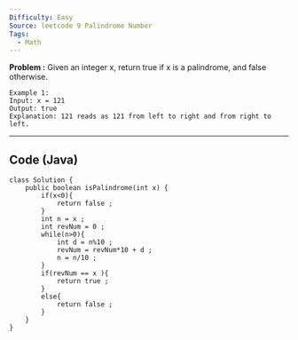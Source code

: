 ```yaml
---
Difficulty: Easy
Source: leetcode 9 Palindrome Number
Tags:
  - Math
---
```

**Problem :**
Given an integer x, return true if x is a palindrome, and false otherwise.
```
Example 1:
Input: x = 121
Output: true
Explanation: 121 reads as 121 from left to right and from right to left.
```
--- 
## Code (Java)
```
class Solution {
    public boolean isPalindrome(int x) {
        if(x<0){
            return false ;
        }
        int n = x ;
        int revNum = 0 ;
        while(n>0){
            int d = n%10 ;
            revNum = revNum*10 + d ;
            n = n/10 ;
        }
        if(revNum == x ){
            return true ;
        }
        else{
            return false ;
        }
    }
}
```
